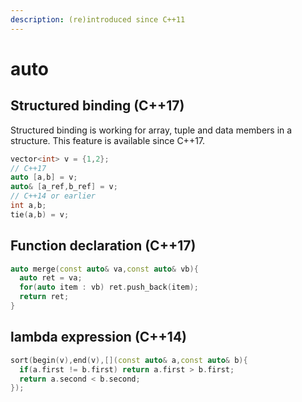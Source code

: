 ```yaml
---
description: (re)introduced since C++11
---
```


# auto

## Structured binding \(C++17\)

Structured binding is working for array, tuple and data members in a structure. This feature is available since C++17.

```cpp
vector<int> v = {1,2};
// C++17
auto [a,b] = v;
auto& [a_ref,b_ref] = v;
// C++14 or earlier
int a,b;
tie(a,b) = v;
```

## Function declaration \(C++17\)

```cpp
auto merge(const auto& va,const auto& vb){
  auto ret = va;
  for(auto item : vb) ret.push_back(item);
  return ret;
}
```

## lambda expression \(C++14\)

```cpp
sort(begin(v),end(v),[](const auto& a,const auto& b){
  if(a.first != b.first) return a.first > b.first;
  return a.second < b.second;
});
```



